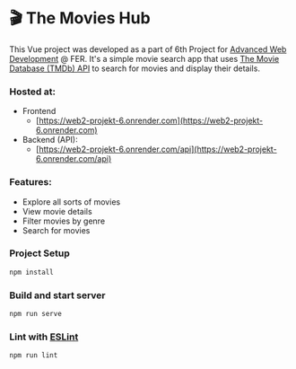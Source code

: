 # 🎬 The Movies Hub

This Vue project was developed as a part of 6th Project for [Advanced Web Development](https://www.fer.unizg.hr/en/course/awd) @ FER.
It's a simple movie search app that uses [The Movie Database (TMDb) API](https://www.themoviedb.org/documentation/api) to search for movies and display their details.


### Hosted at:
* Frontend
  * [https://web2-projekt-6.onrender.com](https://web2-projekt-6.onrender.com)
* Backend (API):
  * [https://web2-projekt-6.onrender.com/api](https://web2-projekt-6.onrender.com/api)

### Features:
* Explore all sorts of movies
* View movie details
* Filter movies by genre
* Search for movies

### Project Setup

```sh
npm install
```

### Build and start server

```sh
npm run serve
```

### Lint with [ESLint](https://eslint.org/)

```sh
npm run lint
```
